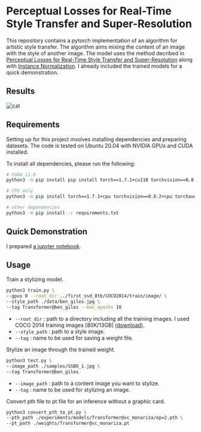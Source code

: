 # Perceptual Losses for Real-Time Style Transfer and Super-Resolution

This repository contains a pytorch implementation of an algorithm for artistic style transfer. The algorithm aims mixing the content of an image with the style of another image. The model uses the method decribed in [Perceptual Losses for Real-Time Style Transfer and Super-Resolution](https://arxiv.org/abs/1603.08155) along with [Instance Normalization](https://arxiv.org/pdf/1607.08022.pdf). I already included the trained models for a quick demonstration.

## Results
![cat](./results/220206_Style_Transfer.png)

## Requirements
Setting up for this project involves installing dependencies and preparing datasets. The code is tested on Ubuntu 20.04 with NVIDIA GPUs and CUDA installed. 

To install all dependencies, please run the following:
```bash
# CUDA 11.0
python3 -m pip install pip install torch==1.7.1+cu110 torchvision==0.8.2+cu110 torchaudio==0.7.2 -f https://download.pytorch.org/whl/torch_stable.html

# CPU only
python3 -m pip install torch==1.7.1+cpu torchvision==0.8.2+cpu torchaudio==0.7.2 -f https://download.pytorch.org/whl/torch_stable.html

# other dependencies
python3 -m pip install -r requirements.txt
```

## Quick Demonstration
I prepared [a jupyter notebook](https://github.com/OFRIN/Fast_Neural_Style_Transfer/demo.ipynb).

## Usage
Train a stylizing model.
```bash
python3 train.py \
--gpus 0 --root_dir ../first_ssd_8tb/COCO2014/train/image/ \
--style_path ./data/ben_giles.jpg \
--tag Transformer@ben_giles --max_epochs 10
```
* `--root_dir` : path to a directory including all the training images. I used COCO 2014 training images [80K/13GB] [(download)](https://cocodataset.org/#download).
* `--style_path` : path to a style image.
* `--tag` : name to be used for saving a weight file.

Stylize an image through the trained weight.
```bash
python3 test.py \
--image_path ./samples/SSBO_1.jpg \
--tag Transformer@ben_giles
```
* `--image_path` : path to a content image you want to stylize.
* `--tag` : name to be used for stylizing an image.

Convert pth file to pt file for an inference without a graphic card.
```bash
python3 convert_pth_to_pt.py \
--pth_path ./experiments/models/Transformer@vc_monariza/ep=2.pth \
--pt_path ./weights/Transformer@vc_monariza.pt
```
